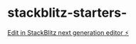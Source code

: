 # stackblitz-starters-

[Edit in StackBlitz next generation editor ⚡️](https://stackblitz.com/~/github.com/Janssiel/stackblitz-starters-)